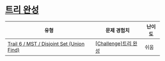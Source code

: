 # [트리 완성](https://www.codetree.ai/trails/complete/curated-cards/challenge-tree-completion)

|유형|문제 경험치|난이도|
|---|---|---|
|[Trail 6 / MST / Disjoint Set (Union Find)](https://www.codetree.ai/trail-info/intermediate-high/)|[[Challenge]트리 완성](https://www.codetree.ai/trails/complete/curated-cards/challenge-tree-completion/)|쉬움|

